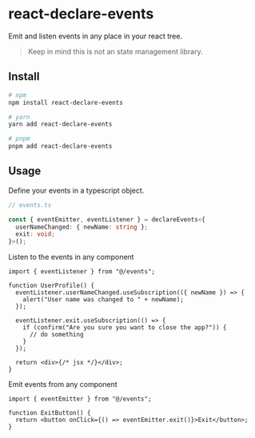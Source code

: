 # react-declare-events

Emit and listen events in any place in your react tree.

> Keep in mind this is not an state management library.

## Install

```bash
# npm
npm install react-declare-events
```

```bash
# yarn
yarn add react-declare-events
```

```bash
# pnpm
pnpm add react-declare-events
```

## Usage

Define your events in a typescript object.

```ts
// events.ts

const { eventEmitter, eventListener } = declareEvents<{
  userNameChanged: { newName: string };
  exit: void;
}>();
```

Listen to the events in any component

```tsx
import { eventListener } from "@/events";

function UserProfile() {
  eventListener.userNameChanged.useSubscription(({ newName }) => {
    alert("User name was changed to " + newName);
  });

  eventListener.exit.useSubscription(() => {
    if (confirm("Are you sure you want to close the app?")) {
      // do something
    }
  });

  return <div>{/* jsx */}</div>;
}
```

Emit events from any component

```tsx
import { eventEmitter } from "@/events";

function ExitButton() {
  return <button onClick={() => eventEmitter.exit()}>Exit</button>;
}
```
